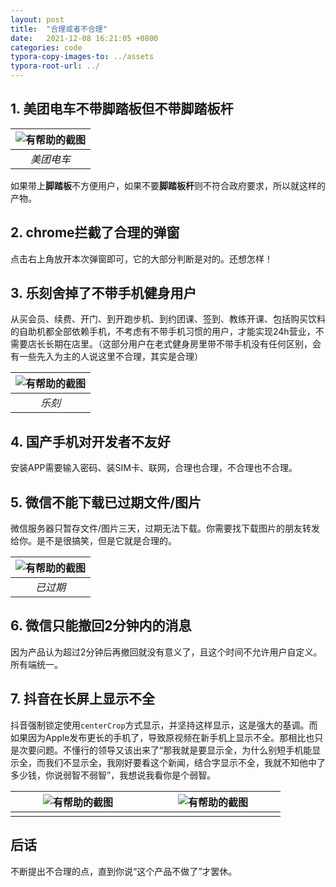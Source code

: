 ```yaml
---
layout: post
title:  "合理或者不合理"
date:   2021-12-08 16:21:05 +0800
categories: code
typora-copy-images-to: ../assets
typora-root-url: ../
---
```


## 1. 美团电车不带脚踏板但不带脚踏板杆

| ![有帮助的截图](/assets/1638943185004-9c5019b7-eb43-4fef-8918-79f5c15d8a3c.png) |
| :----------------------------------------: |
|          *美团电车*          |

如果带上**脚踏板**不方便用户，如果不要**脚踏板杆**则不符合政府要求，所以就这样的产物。

## 2. chrome拦截了合理的弹窗

点击右上角放开本次弹窗即可，它的大部分判断是对的。还想怎样！

## 3. 乐刻舍掉了不带手机健身用户

从买会员、续费、开门、到开跑步机、到约团课、签到、教练开课、包括购买饮料的自助机都全部依赖手机，不考虑有不带手机习惯的用户，才能实现24h营业，不需要店长长期在店里。（这部分用户在老式健身房里带不带手机没有任何区别，会有一些先入为主的人说这里不合理，其实是合理）

| ![有帮助的截图](/assets/1638946974827-84df3498-98e1-433f-8744-d0262c53c084.png) |
| :----------------------------------------: |
|          *乐刻*          |

## 4. 国产手机对开发者不友好

安装APP需要输入密码、装SIM卡、联网，合理也合理，不合理也不合理。



## 5. 微信不能下载已过期文件/图片

微信服务器只暂存文件/图片三天，过期无法下载。你需要找下载图片的朋友转发给你。是不是很搞笑，但是它就是合理的。

| ![有帮助的截图](/assets/1638948946675-37690655-1dbb-4203-b27b-2524cfb03f70.png) |
| :----------------------------------------: |
|          *已过期*          |

## 6. 微信只能撤回2分钟内的消息

因为产品认为超过2分钟后再撤回就没有意义了，且这个时间不允许用户自定义。所有端统一。

## 7. 抖音在长屏上显示不全
抖音强制锁定使用`centerCrop`方式显示，并坚持这样显示，这是强大的基调。而如果因为Apple发布更长的手机了，导致原视频在新手机上显示不全。那相比也只是次要问题。不懂行的领导又该出来了“那我就是要显示全，为什么别短手机能显示全，而我们不显示全，我刚好要看这个新闻，结合字显示不全，我就不知他中了多少钱，你说弱智不弱智”，我想说我看你是个弱智。

| ![有帮助的截图](/assets/WechatIMG23.jpeg)  | ![有帮助的截图](/assets/20161220154249727.png)  |
| :----------------------------------------: |:----------------------------------------: |
|          <img width=200/>         |         <img width=200/>          |


## 后话
不断提出不合理的点，直到你说“这个产品不做了”才罢休。
